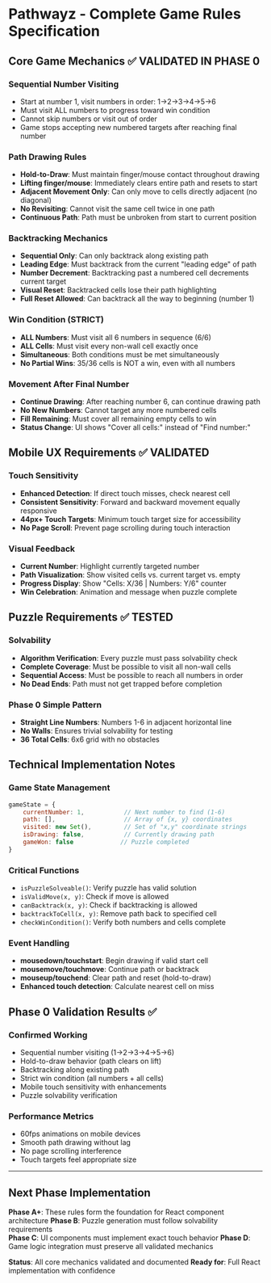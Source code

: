 # Pathwayz - Complete Game Rules Specification

## Core Game Mechanics ✅ VALIDATED IN PHASE 0

### **Sequential Number Visiting**
- Start at number 1, visit numbers in order: 1→2→3→4→5→6
- Must visit ALL numbers to progress toward win condition
- Cannot skip numbers or visit out of order
- Game stops accepting new numbered targets after reaching final number

### **Path Drawing Rules**
- **Hold-to-Draw**: Must maintain finger/mouse contact throughout drawing
- **Lifting finger/mouse**: Immediately clears entire path and resets to start
- **Adjacent Movement Only**: Can only move to cells directly adjacent (no diagonal)
- **No Revisiting**: Cannot visit the same cell twice in one path
- **Continuous Path**: Path must be unbroken from start to current position

### **Backtracking Mechanics**
- **Sequential Only**: Can only backtrack along existing path
- **Leading Edge**: Must backtrack from the current "leading edge" of path
- **Number Decrement**: Backtracking past a numbered cell decrements current target
- **Visual Reset**: Backtracked cells lose their path highlighting
- **Full Reset Allowed**: Can backtrack all the way to beginning (number 1)

### **Win Condition (STRICT)**
- **ALL Numbers**: Must visit all 6 numbers in sequence (6/6)
- **ALL Cells**: Must visit every non-wall cell exactly once
- **Simultaneous**: Both conditions must be met simultaneously
- **No Partial Wins**: 35/36 cells is NOT a win, even with all numbers

### **Movement After Final Number**
- **Continue Drawing**: After reaching number 6, can continue drawing path
- **No New Numbers**: Cannot target any more numbered cells
- **Fill Remaining**: Must cover all remaining empty cells to win
- **Status Change**: UI shows "Cover all cells:" instead of "Find number:"

## Mobile UX Requirements ✅ VALIDATED

### **Touch Sensitivity**
- **Enhanced Detection**: If direct touch misses, check nearest cell
- **Consistent Sensitivity**: Forward and backward movement equally responsive  
- **44px+ Touch Targets**: Minimum touch target size for accessibility
- **No Page Scroll**: Prevent page scrolling during touch interaction

### **Visual Feedback**
- **Current Number**: Highlight currently targeted number
- **Path Visualization**: Show visited cells vs. current target vs. empty
- **Progress Display**: Show "Cells: X/36 | Numbers: Y/6" counter
- **Win Celebration**: Animation and message when puzzle complete

## Puzzle Requirements ✅ TESTED

### **Solvability**
- **Algorithm Verification**: Every puzzle must pass solvability check
- **Complete Coverage**: Must be possible to visit all non-wall cells
- **Sequential Access**: Must be possible to reach all numbers in order
- **No Dead Ends**: Path must not get trapped before completion

### **Phase 0 Simple Pattern**
- **Straight Line Numbers**: Numbers 1-6 in adjacent horizontal line
- **No Walls**: Ensures trivial solvability for testing
- **36 Total Cells**: 6x6 grid with no obstacles

## Technical Implementation Notes

### **Game State Management**
```javascript
gameState = {
    currentNumber: 1,           // Next number to find (1-6)
    path: [],                   // Array of {x, y} coordinates
    visited: new Set(),         // Set of "x,y" coordinate strings
    isDrawing: false,           // Currently drawing path
    gameWon: false             // Puzzle completed
}
```

### **Critical Functions**
- `isPuzzleSolveable()`: Verify puzzle has valid solution
- `isValidMove(x, y)`: Check if move is allowed
- `canBacktrack(x, y)`: Check if backtracking is allowed
- `backtrackToCell(x, y)`: Remove path back to specified cell
- `checkWinCondition()`: Verify both numbers and cells complete

### **Event Handling**
- **mousedown/touchstart**: Begin drawing if valid start cell
- **mousemove/touchmove**: Continue path or backtrack
- **mouseup/touchend**: Clear path and reset (hold-to-draw)
- **Enhanced touch detection**: Calculate nearest cell on miss

## Phase 0 Validation Results ✅

### **Confirmed Working**
- Sequential number visiting (1→2→3→4→5→6)
- Hold-to-draw behavior (path clears on lift)
- Backtracking along existing path
- Strict win condition (all numbers + all cells)
- Mobile touch sensitivity with enhancements
- Puzzle solvability verification

### **Performance Metrics**
- 60fps animations on mobile devices
- Smooth path drawing without lag
- No page scrolling interference
- Touch targets feel appropriate size

---

## Next Phase Implementation

**Phase A+**: These rules form the foundation for React component architecture
**Phase B**: Puzzle generation must follow solvability requirements  
**Phase C**: UI components must implement exact touch behavior
**Phase D**: Game logic integration must preserve all validated mechanics

**Status**: All core mechanics validated and documented
**Ready for**: Full React implementation with confidence 